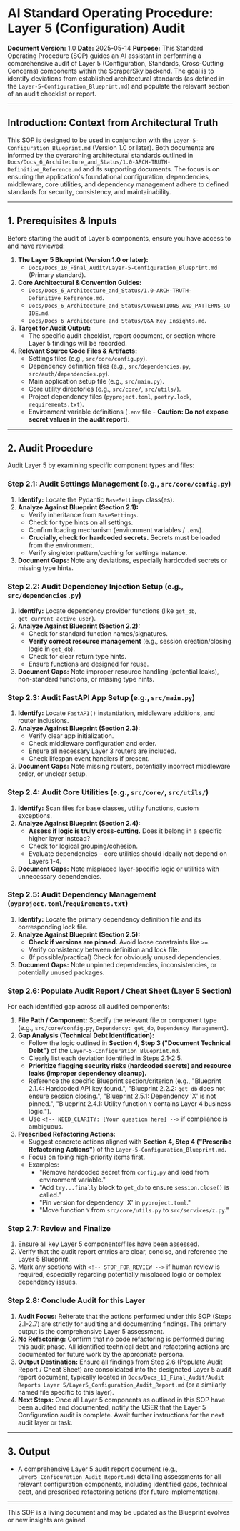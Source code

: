 # AI Standard Operating Procedure: Layer 5 (Configuration) Audit

**Document Version:** 1.0
**Date:** 2025-05-14
**Purpose:** This Standard Operating Procedure (SOP) guides an AI assistant in performing a comprehensive audit of Layer 5 (Configuration, Standards, Cross-Cutting Concerns) components within the ScraperSky backend. The goal is to identify deviations from established architectural standards (as defined in the `Layer-5-Configuration_Blueprint.md`) and populate the relevant section of an audit checklist or report.

---

## Introduction: Context from Architectural Truth

This SOP is designed to be used in conjunction with the `Layer-5-Configuration_Blueprint.md` (Version 1.0 or later). Both documents are informed by the overarching architectural standards outlined in `Docs/Docs_6_Architecture_and_Status/1.0-ARCH-TRUTH-Definitive_Reference.md` and its supporting documents. The focus is on ensuring the application's foundational configuration, dependencies, middleware, core utilities, and dependency management adhere to defined standards for security, consistency, and maintainability.

---

## 1. Prerequisites & Inputs

Before starting the audit of Layer 5 components, ensure you have access to and have reviewed:

1.  **The Layer 5 Blueprint (Version 1.0 or later):**
    - `Docs/Docs_10_Final_Audit/Layer-5-Configuration_Blueprint.md` (Primary standard).
2.  **Core Architectural & Convention Guides:**
    - `Docs/Docs_6_Architecture_and_Status/1.0-ARCH-TRUTH-Definitive_Reference.md`.
    - `Docs/Docs_6_Architecture_and_Status/CONVENTIONS_AND_PATTERNS_GUIDE.md`.
    - `Docs/Docs_6_Architecture_and_Status/Q&A_Key_Insights.md`.
3.  **Target for Audit Output:**
    - The specific audit checklist, report document, or section where Layer 5 findings will be recorded.
4.  **Relevant Source Code Files & Artifacts:**
    - Settings files (e.g., `src/core/config.py`).
    - Dependency definition files (e.g., `src/dependencies.py`, `src/auth/dependencies.py`).
    - Main application setup file (e.g., `src/main.py`).
    - Core utility directories (e.g., `src/core/`, `src/utils/`).
    - Project dependency files (`pyproject.toml`, `poetry.lock`, `requirements.txt`).
    - Environment variable definitions (`.env` file - **Caution: Do not expose secret values in the audit report**).

---

## 2. Audit Procedure

Audit Layer 5 by examining specific component types and files:

### Step 2.1: Audit Settings Management (e.g., `src/core/config.py`)

1.  **Identify:** Locate the Pydantic `BaseSettings` class(es).
2.  **Analyze Against Blueprint (Section 2.1):**
    - Verify inheritance from `BaseSettings`.
    - Check for type hints on all settings.
    - Confirm loading mechanism (environment variables / `.env`).
    - **Crucially, check for hardcoded secrets.** Secrets must be loaded from the environment.
    - Verify singleton pattern/caching for settings instance.
3.  **Document Gaps:** Note any deviations, especially hardcoded secrets or missing type hints.

### Step 2.2: Audit Dependency Injection Setup (e.g., `src/dependencies.py`)

1.  **Identify:** Locate dependency provider functions (like `get_db`, `get_current_active_user`).
2.  **Analyze Against Blueprint (Section 2.2):**
    - Check for standard function names/signatures.
    - **Verify correct resource management** (e.g., session creation/closing logic in `get_db`).
    - Check for clear return type hints.
    - Ensure functions are designed for reuse.
3.  **Document Gaps:** Note improper resource handling (potential leaks), non-standard functions, or missing type hints.

### Step 2.3: Audit FastAPI App Setup (e.g., `src/main.py`)

1.  **Identify:** Locate `FastAPI()` instantiation, middleware additions, and router inclusions.
2.  **Analyze Against Blueprint (Section 2.3):**
    - Verify clear app initialization.
    - Check middleware configuration and order.
    - Ensure all necessary Layer 3 routers are included.
    - Check lifespan event handlers if present.
3.  **Document Gaps:** Note missing routers, potentially incorrect middleware order, or unclear setup.

### Step 2.4: Audit Core Utilities (e.g., `src/core/`, `src/utils/`)

1.  **Identify:** Scan files for base classes, utility functions, custom exceptions.
2.  **Analyze Against Blueprint (Section 2.4):**
    - **Assess if logic is truly cross-cutting.** Does it belong in a specific higher layer instead?
    - Check for logical grouping/cohesion.
    - Evaluate dependencies – core utilities should ideally not depend on Layers 1-4.
3.  **Document Gaps:** Note misplaced layer-specific logic or utilities with unnecessary dependencies.

### Step 2.5: Audit Dependency Management (`pyproject.toml`/`requirements.txt`)

1.  **Identify:** Locate the primary dependency definition file and its corresponding lock file.
2.  **Analyze Against Blueprint (Section 2.5):**
    - **Check if versions are pinned.** Avoid loose constraints like `>=`.
    - Verify consistency between definition and lock file.
    - (If possible/practical) Check for obviously unused dependencies.
3.  **Document Gaps:** Note unpinned dependencies, inconsistencies, or potentially unused packages.

### Step 2.6: Populate Audit Report / Cheat Sheet (Layer 5 Section)

For each identified gap across all audited components:

1.  **File Path / Component:** Specify the relevant file or component type (e.g., `src/core/config.py`, `Dependency: get_db`, `Dependency Management`).
2.  **Gap Analysis (Technical Debt Identification):**
    - Follow the logic outlined in **Section 4, Step 3 ("Document Technical Debt")** of the `Layer-5-Configuration_Blueprint.md`.
    - Clearly list each deviation identified in Steps 2.1-2.5.
    - **Prioritize flagging security risks (hardcoded secrets) and resource leaks (improper dependency cleanup).**
    - Reference the specific Blueprint section/criterion (e.g., "Blueprint 2.1.4: Hardcoded API key found.", "Blueprint 2.2.2: `get_db` does not ensure session closing.", "Blueprint 2.5.1: Dependency 'X' is not pinned.", "Blueprint 2.4.1: Utility function `Y` contains Layer 4 business logic.").
    - Use `<!-- NEED_CLARITY: [Your question here] -->` if compliance is ambiguous.
3.  **Prescribed Refactoring Actions:**
    - Suggest concrete actions aligned with **Section 4, Step 4 ("Prescribe Refactoring Actions")** of the `Layer-5-Configuration_Blueprint.md`.
    - Focus on fixing high-priority items first.
    - Examples:
      - "Remove hardcoded secret from `config.py` and load from environment variable."
      - "Add `try...finally` block to `get_db` to ensure `session.close()` is called."
      - "Pin version for dependency 'X' in `pyproject.toml`."
      - "Move function `Y` from `src/core/utils.py` to `src/services/z.py`."

### Step 2.7: Review and Finalize

1.  Ensure all key Layer 5 components/files have been assessed.
2.  Verify that the audit report entries are clear, concise, and reference the Layer 5 Blueprint.
3.  Mark any sections with `<!-- STOP_FOR_REVIEW -->` if human review is required, especially regarding potentially misplaced logic or complex dependency issues.

### Step 2.8: Conclude Audit for this Layer

1.  **Audit Focus:** Reiterate that the actions performed under this SOP (Steps 2.1-2.7) are strictly for auditing and documenting findings. The primary output is the comprehensive Layer 5 assessment.
2.  **No Refactoring:** Confirm that no code refactoring is performed during this audit phase. All identified technical debt and refactoring actions are documented for future work by the appropriate persona.
3.  **Output Destination:** Ensure all findings from Step 2.6 (Populate Audit Report / Cheat Sheet) are consolidated into the designated Layer 5 audit report document, typically located in `Docs/Docs_10_Final_Audit/Audit Reports Layer 5/Layer5_Configuration_Audit_Report.md` (or a similarly named file specific to this layer).
4.  **Next Steps:** Once all Layer 5 components as outlined in this SOP have been audited and documented, notify the USER that the Layer 5 Configuration audit is complete. Await further instructions for the next audit layer or task.

---

## 3. Output

- A comprehensive Layer 5 audit report document (e.g., `Layer5_Configuration_Audit_Report.md`) detailing assessments for all relevant configuration components, including identified gaps, technical debt, and prescribed refactoring actions (for future implementation).

---

This SOP is a living document and may be updated as the Blueprint evolves or new insights are gained.
